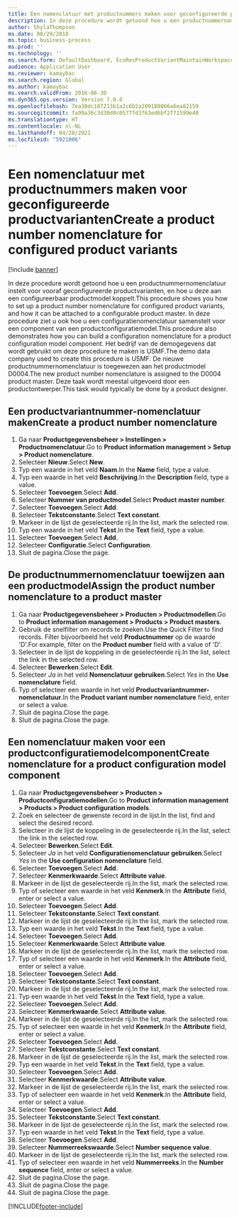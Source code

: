 ```yaml
---
title: Een nomenclatuur met productnummers maken voor geconfigureerde productvarianten
description: In deze procedure wordt getoond hoe u een productnummernomenclatuur instelt voor vooraf geconfigureerde productvarianten, en hoe u deze aan een configureerbaar productmodel koppelt.
author: ShylaThompson
ms.date: 08/29/2018
ms.topic: business-process
ms.prod: ''
ms.technology: ''
ms.search.form: DefaultDashboard, EcoResProductVariantMaintainWorkspace, EcoResNomenclature, EcoResProductListPage, EcoResProductDetails, PCProductConfigurationModelListPage, PCProductConfigurationModelDetails
audience: Application User
ms.reviewer: kamaybac
ms.search.region: Global
ms.author: kamaybac
ms.search.validFrom: 2016-06-30
ms.dyn365.ops.version: Version 7.0.0
ms.openlocfilehash: 7ea30dc107213b1a2c6b2a109188066a6ea82159
ms.sourcegitcommit: fa99a36c3d30d0c0577fd3f63ed6bf2f71599e40
ms.translationtype: HT
ms.contentlocale: nl-NL
ms.lasthandoff: 04/20/2021
ms.locfileid: "5921006"
---
```

# <a name="create-a-product-number-nomenclature-for-configured-product-variants"></a><span data-ttu-id="5b366-103">Een nomenclatuur met productnummers maken voor geconfigureerde productvarianten</span><span class="sxs-lookup"><span data-stu-id="5b366-103">Create a product number nomenclature for configured product variants</span></span>

[!include [banner](../../includes/banner.md)]

<span data-ttu-id="5b366-104">In deze procedure wordt getoond hoe u een productnummernomenclatuur instelt voor vooraf geconfigureerde productvarianten, en hoe u deze aan een configureerbaar productmodel koppelt.</span><span class="sxs-lookup"><span data-stu-id="5b366-104">This procedure shows you how to set up a product number nomenclature for configured product variants, and how it can be attached to a configurable product master.</span></span> <span data-ttu-id="5b366-105">In deze procedure ziet u ook hoe u een configuratienomenclatuur samenstelt voor een component van een productconfiguratiemodel.</span><span class="sxs-lookup"><span data-stu-id="5b366-105">This procedure also demonstrates how you can build a configuration nomenclature for a product configuration model component.</span></span> <span data-ttu-id="5b366-106">Het bedrijf van de demogegevens dat wordt gebruikt om deze procedure te maken is USMF.</span><span class="sxs-lookup"><span data-stu-id="5b366-106">The demo data company used to create this procedure is USMF.</span></span> <span data-ttu-id="5b366-107">De nieuwe productnummernomenclatuur is toegewezen aan het productmodel D0004.</span><span class="sxs-lookup"><span data-stu-id="5b366-107">The new product number nomenclature is assigned to the D0004 product master.</span></span> <span data-ttu-id="5b366-108">Deze taak wordt meestal uitgevoerd door een productontwerper.</span><span class="sxs-lookup"><span data-stu-id="5b366-108">This task would typically be done by a product designer.</span></span>

## <a name="create-a-product-number-nomenclature"></a><span data-ttu-id="5b366-109">Een productvariantnummer-nomenclatuur maken</span><span class="sxs-lookup"><span data-stu-id="5b366-109">Create a product number nomenclature</span></span>

1. <span data-ttu-id="5b366-110">Ga naar **Productgegevensbeheer \> Instellingen \> Productnomenclatuur**.</span><span class="sxs-lookup"><span data-stu-id="5b366-110">Go to **Product information management \> Setup \> Product nomenclature**.</span></span>
1. <span data-ttu-id="5b366-111">Selecteer **Nieuw**.</span><span class="sxs-lookup"><span data-stu-id="5b366-111">Select **New**.</span></span>
1. <span data-ttu-id="5b366-112">Typ een waarde in het veld **Naam**.</span><span class="sxs-lookup"><span data-stu-id="5b366-112">In the **Name** field, type a value.</span></span>
1. <span data-ttu-id="5b366-113">Typ een waarde in het veld **Beschrijving**.</span><span class="sxs-lookup"><span data-stu-id="5b366-113">In the **Description** field, type a value.</span></span>
1. <span data-ttu-id="5b366-114">Selecteer **Toevoegen**.</span><span class="sxs-lookup"><span data-stu-id="5b366-114">Select **Add**.</span></span>
1. <span data-ttu-id="5b366-115">Selecteer **Nummer van productmodel**.</span><span class="sxs-lookup"><span data-stu-id="5b366-115">Select **Product master number**.</span></span>
1. <span data-ttu-id="5b366-116">Selecteer **Toevoegen**.</span><span class="sxs-lookup"><span data-stu-id="5b366-116">Select **Add**.</span></span>
1. <span data-ttu-id="5b366-117">Selecteer **Tekstconstante**.</span><span class="sxs-lookup"><span data-stu-id="5b366-117">Select **Text constant**.</span></span>
1. <span data-ttu-id="5b366-118">Markeer in de lijst de geselecteerde rij.</span><span class="sxs-lookup"><span data-stu-id="5b366-118">In the list, mark the selected row.</span></span>
1. <span data-ttu-id="5b366-119">Typ een waarde in het veld **Tekst**.</span><span class="sxs-lookup"><span data-stu-id="5b366-119">In the **Text** field, type a value.</span></span>
1. <span data-ttu-id="5b366-120">Selecteer **Toevoegen**.</span><span class="sxs-lookup"><span data-stu-id="5b366-120">Select **Add**.</span></span>
1. <span data-ttu-id="5b366-121">Selecteer **Configuratie**.</span><span class="sxs-lookup"><span data-stu-id="5b366-121">Select **Configuration**.</span></span>
1. <span data-ttu-id="5b366-122">Sluit de pagina.</span><span class="sxs-lookup"><span data-stu-id="5b366-122">Close the page.</span></span>

## <a name="assign-the-product-number-nomenclature-to-a-product-master"></a><span data-ttu-id="5b366-123">De productnummernomenclatuur toewijzen aan een productmodel</span><span class="sxs-lookup"><span data-stu-id="5b366-123">Assign the product number nomenclature to a product master</span></span>

1. <span data-ttu-id="5b366-124">Ga naar **Productgegevensbeheer \> Producten \> Productmodellen**.</span><span class="sxs-lookup"><span data-stu-id="5b366-124">Go to **Product information management \> Products \> Product masters**.</span></span>
1. <span data-ttu-id="5b366-125">Gebruik de snelfilter om records te zoeken.</span><span class="sxs-lookup"><span data-stu-id="5b366-125">Use the Quick Filter to find records.</span></span> <span data-ttu-id="5b366-126">Filter bijvoorbeeld het veld **Productnummer** op de waarde 'D'.</span><span class="sxs-lookup"><span data-stu-id="5b366-126">For example, filter on the **Product number** field with a value of 'D'.</span></span>
1. <span data-ttu-id="5b366-127">Selecteer in de lijst de koppeling in de geselecteerde rij.</span><span class="sxs-lookup"><span data-stu-id="5b366-127">In the list, select the link in the selected row.</span></span>
1. <span data-ttu-id="5b366-128">Selecteer **Bewerken**.</span><span class="sxs-lookup"><span data-stu-id="5b366-128">Select **Edit**.</span></span>
1. <span data-ttu-id="5b366-129">Selecteer *Ja* in het veld **Nomenclatuur gebruiken**.</span><span class="sxs-lookup"><span data-stu-id="5b366-129">Select *Yes* in the **Use nomenclature** field.</span></span>
1. <span data-ttu-id="5b366-130">Typ of selecteer een waarde in het veld **Productvariantnummer-nomenclatuur**.</span><span class="sxs-lookup"><span data-stu-id="5b366-130">In the **Product variant number nomenclature** field, enter or select a value.</span></span>
1. <span data-ttu-id="5b366-131">Sluit de pagina.</span><span class="sxs-lookup"><span data-stu-id="5b366-131">Close the page.</span></span>
1. <span data-ttu-id="5b366-132">Sluit de pagina.</span><span class="sxs-lookup"><span data-stu-id="5b366-132">Close the page.</span></span>

## <a name="create-nomenclature-for-a-product-configuration-model-component"></a><span data-ttu-id="5b366-133">Een nomenclatuur maken voor een productconfiguratiemodelcomponent</span><span class="sxs-lookup"><span data-stu-id="5b366-133">Create nomenclature for a product configuration model component</span></span>

1. <span data-ttu-id="5b366-134">Ga naar **Productgegevensbeheer \> Producten \> Productconfiguratiemodellen**.</span><span class="sxs-lookup"><span data-stu-id="5b366-134">Go to **Product information management \> Products \> Product configuration models**.</span></span>
1. <span data-ttu-id="5b366-135">Zoek en selecteer de gewenste record in de lijst.</span><span class="sxs-lookup"><span data-stu-id="5b366-135">In the list, find and select the desired record.</span></span>
1. <span data-ttu-id="5b366-136">Selecteer in de lijst de koppeling in de geselecteerde rij.</span><span class="sxs-lookup"><span data-stu-id="5b366-136">In the list, select the link in the selected row.</span></span>
1. <span data-ttu-id="5b366-137">Selecteer **Bewerken**.</span><span class="sxs-lookup"><span data-stu-id="5b366-137">Select **Edit**.</span></span>
1. <span data-ttu-id="5b366-138">Selecteer *Ja* in het veld **Configuratienomenclatuur gebruiken**.</span><span class="sxs-lookup"><span data-stu-id="5b366-138">Select *Yes* in the **Use configuration nomenclature** field.</span></span>
1. <span data-ttu-id="5b366-139">Selecteer **Toevoegen**.</span><span class="sxs-lookup"><span data-stu-id="5b366-139">Select **Add**.</span></span>
1. <span data-ttu-id="5b366-140">Selecteer **Kenmerkwaarde**.</span><span class="sxs-lookup"><span data-stu-id="5b366-140">Select **Attribute value**.</span></span>
1. <span data-ttu-id="5b366-141">Markeer in de lijst de geselecteerde rij.</span><span class="sxs-lookup"><span data-stu-id="5b366-141">In the list, mark the selected row.</span></span>
1. <span data-ttu-id="5b366-142">Typ of selecteer een waarde in het veld **Kenmerk**.</span><span class="sxs-lookup"><span data-stu-id="5b366-142">In the **Attribute** field, enter or select a value.</span></span>
1. <span data-ttu-id="5b366-143">Selecteer **Toevoegen**.</span><span class="sxs-lookup"><span data-stu-id="5b366-143">Select **Add**.</span></span>
1. <span data-ttu-id="5b366-144">Selecteer **Tekstconstante**.</span><span class="sxs-lookup"><span data-stu-id="5b366-144">Select **Text constant**.</span></span>
1. <span data-ttu-id="5b366-145">Markeer in de lijst de geselecteerde rij.</span><span class="sxs-lookup"><span data-stu-id="5b366-145">In the list, mark the selected row.</span></span>
1. <span data-ttu-id="5b366-146">Typ een waarde in het veld **Tekst**.</span><span class="sxs-lookup"><span data-stu-id="5b366-146">In the **Text** field, type a value.</span></span>
1. <span data-ttu-id="5b366-147">Selecteer **Toevoegen**.</span><span class="sxs-lookup"><span data-stu-id="5b366-147">Select **Add**.</span></span>
1. <span data-ttu-id="5b366-148">Selecteer **Kenmerkwaarde**.</span><span class="sxs-lookup"><span data-stu-id="5b366-148">Select **Attribute value**.</span></span>
1. <span data-ttu-id="5b366-149">Markeer in de lijst de geselecteerde rij.</span><span class="sxs-lookup"><span data-stu-id="5b366-149">In the list, mark the selected row.</span></span>
1. <span data-ttu-id="5b366-150">Typ of selecteer een waarde in het veld **Kenmerk**.</span><span class="sxs-lookup"><span data-stu-id="5b366-150">In the **Attribute** field, enter or select a value.</span></span>
1. <span data-ttu-id="5b366-151">Selecteer **Toevoegen**.</span><span class="sxs-lookup"><span data-stu-id="5b366-151">Select **Add**.</span></span>
1. <span data-ttu-id="5b366-152">Selecteer **Tekstconstante**.</span><span class="sxs-lookup"><span data-stu-id="5b366-152">Select **Text constant**.</span></span>
1. <span data-ttu-id="5b366-153">Markeer in de lijst de geselecteerde rij.</span><span class="sxs-lookup"><span data-stu-id="5b366-153">In the list, mark the selected row.</span></span>
1. <span data-ttu-id="5b366-154">Typ een waarde in het veld **Tekst**.</span><span class="sxs-lookup"><span data-stu-id="5b366-154">In the **Text** field, type a value.</span></span>
1. <span data-ttu-id="5b366-155">Selecteer **Toevoegen**.</span><span class="sxs-lookup"><span data-stu-id="5b366-155">Select **Add**.</span></span>
1. <span data-ttu-id="5b366-156">Selecteer **Kenmerkwaarde**.</span><span class="sxs-lookup"><span data-stu-id="5b366-156">Select **Attribute value**.</span></span>
1. <span data-ttu-id="5b366-157">Markeer in de lijst de geselecteerde rij.</span><span class="sxs-lookup"><span data-stu-id="5b366-157">In the list, mark the selected row.</span></span>
1. <span data-ttu-id="5b366-158">Typ of selecteer een waarde in het veld **Kenmerk**.</span><span class="sxs-lookup"><span data-stu-id="5b366-158">In the **Attribute** field, enter or select a value.</span></span>
1. <span data-ttu-id="5b366-159">Selecteer **Toevoegen**.</span><span class="sxs-lookup"><span data-stu-id="5b366-159">Select **Add**.</span></span>
1. <span data-ttu-id="5b366-160">Selecteer **Tekstconstante**.</span><span class="sxs-lookup"><span data-stu-id="5b366-160">Select **Text constant**.</span></span>
1. <span data-ttu-id="5b366-161">Markeer in de lijst de geselecteerde rij.</span><span class="sxs-lookup"><span data-stu-id="5b366-161">In the list, mark the selected row.</span></span>
1. <span data-ttu-id="5b366-162">Typ een waarde in het veld **Tekst**.</span><span class="sxs-lookup"><span data-stu-id="5b366-162">In the **Text** field, type a value.</span></span>
1. <span data-ttu-id="5b366-163">Selecteer **Toevoegen**.</span><span class="sxs-lookup"><span data-stu-id="5b366-163">Select **Add**.</span></span>
1. <span data-ttu-id="5b366-164">Selecteer **Kenmerkwaarde**.</span><span class="sxs-lookup"><span data-stu-id="5b366-164">Select **Attribute value**.</span></span>
1. <span data-ttu-id="5b366-165">Markeer in de lijst de geselecteerde rij.</span><span class="sxs-lookup"><span data-stu-id="5b366-165">In the list, mark the selected row.</span></span>
1. <span data-ttu-id="5b366-166">Typ of selecteer een waarde in het veld **Kenmerk**.</span><span class="sxs-lookup"><span data-stu-id="5b366-166">In the **Attribute** field, enter or select a value.</span></span>
1. <span data-ttu-id="5b366-167">Selecteer **Toevoegen**.</span><span class="sxs-lookup"><span data-stu-id="5b366-167">Select **Add**.</span></span>
1. <span data-ttu-id="5b366-168">Selecteer **Tekstconstante**.</span><span class="sxs-lookup"><span data-stu-id="5b366-168">Select **Text constant**.</span></span>
1. <span data-ttu-id="5b366-169">Markeer in de lijst de geselecteerde rij.</span><span class="sxs-lookup"><span data-stu-id="5b366-169">In the list, mark the selected row.</span></span>
1. <span data-ttu-id="5b366-170">Typ een waarde in het veld **Tekst**.</span><span class="sxs-lookup"><span data-stu-id="5b366-170">In the **Text** field, type a value.</span></span>
1. <span data-ttu-id="5b366-171">Selecteer **Toevoegen**.</span><span class="sxs-lookup"><span data-stu-id="5b366-171">Select **Add**.</span></span>
1. <span data-ttu-id="5b366-172">Selecteer **Nummerreekswaarde**.</span><span class="sxs-lookup"><span data-stu-id="5b366-172">Select **Number sequence value**.</span></span>
1. <span data-ttu-id="5b366-173">Markeer in de lijst de geselecteerde rij.</span><span class="sxs-lookup"><span data-stu-id="5b366-173">In the list, mark the selected row.</span></span>
1. <span data-ttu-id="5b366-174">Typ of selecteer een waarde in het veld **Nummerreeks**.</span><span class="sxs-lookup"><span data-stu-id="5b366-174">In the **Number sequence** field, enter or select a value.</span></span>
1. <span data-ttu-id="5b366-175">Sluit de pagina.</span><span class="sxs-lookup"><span data-stu-id="5b366-175">Close the page.</span></span>
1. <span data-ttu-id="5b366-176">Sluit de pagina.</span><span class="sxs-lookup"><span data-stu-id="5b366-176">Close the page.</span></span>
1. <span data-ttu-id="5b366-177">Sluit de pagina.</span><span class="sxs-lookup"><span data-stu-id="5b366-177">Close the page.</span></span>

[!INCLUDE[footer-include](../../../includes/footer-banner.md)]